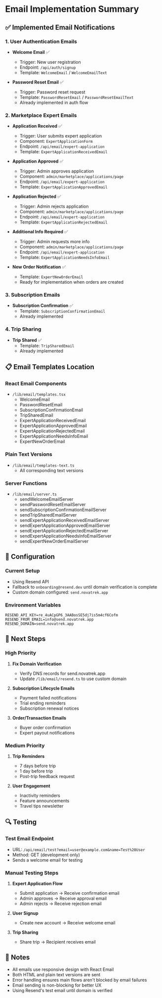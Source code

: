# Email Implementation Summary

## ✅ Implemented Email Notifications

### 1. User Authentication Emails
- **Welcome Email** ✅
  - Trigger: New user registration
  - Endpoint: `/api/auth/signup`
  - Template: `WelcomeEmail` / `WelcomeEmailText`
  
- **Password Reset Email** ✅
  - Trigger: Password reset request
  - Template: `PasswordResetEmail` / `PasswordResetEmailText`
  - Already implemented in auth flow

### 2. Marketplace Expert Emails
- **Application Received** ✅
  - Trigger: User submits expert application
  - Component: `ExpertApplicationForm`
  - Endpoint: `/api/email/expert-application`
  - Template: `ExpertApplicationReceivedEmail`

- **Application Approved** ✅
  - Trigger: Admin approves application
  - Component: `admin/marketplace/applications/page`
  - Endpoint: `/api/email/expert-application`
  - Template: `ExpertApplicationApprovedEmail`

- **Application Rejected** ✅
  - Trigger: Admin rejects application
  - Component: `admin/marketplace/applications/page`
  - Endpoint: `/api/email/expert-application`
  - Template: `ExpertApplicationRejectedEmail`

- **Additional Info Required** ✅
  - Trigger: Admin requests more info
  - Component: `admin/marketplace/applications/page`
  - Endpoint: `/api/email/expert-application`
  - Template: `ExpertApplicationNeedsInfoEmail`

- **New Order Notification** ✅
  - Template: `ExpertNewOrderEmail`
  - Ready for implementation when orders are created

### 3. Subscription Emails
- **Subscription Confirmation** ✅
  - Template: `SubscriptionConfirmationEmail`
  - Already implemented

### 4. Trip Sharing
- **Trip Shared** ✅
  - Template: `TripSharedEmail`
  - Already implemented

## 📋 Email Templates Location

### React Email Components
- `/lib/email/templates.tsx`
  - WelcomeEmail
  - PasswordResetEmail
  - SubscriptionConfirmationEmail
  - TripSharedEmail
  - ExpertApplicationReceivedEmail
  - ExpertApplicationApprovedEmail
  - ExpertApplicationRejectedEmail
  - ExpertApplicationNeedsInfoEmail
  - ExpertNewOrderEmail

### Plain Text Versions
- `/lib/email/templates-text.ts`
  - All corresponding text versions

### Server Functions
- `/lib/email/server.ts`
  - sendWelcomeEmailServer
  - sendPasswordResetEmailServer
  - sendSubscriptionConfirmationEmailServer
  - sendTripSharedEmailServer
  - sendExpertApplicationReceivedEmailServer
  - sendExpertApplicationApprovedEmailServer
  - sendExpertApplicationRejectedEmailServer
  - sendExpertApplicationNeedsInfoEmailServer
  - sendExpertNewOrderEmailServer

## 🔧 Configuration

### Current Setup
- Using Resend API
- Fallback to `onboarding@resend.dev` until domain verification is complete
- Custom domain configured: `send.novatrek.app`

### Environment Variables
```env
RESEND_API_KEY=re_4uACpGP6_3AABosSE5dj7is5m4cf6Cofm
RESEND_FROM_EMAIL=info@send.novatrek.app
RESEND_DOMAIN=send.novatrek.app
```

## 🚀 Next Steps

### High Priority
1. **Fix Domain Verification**
   - Verify DNS records for send.novatrek.app
   - Update `/lib/email/resend.ts` to use custom domain

2. **Subscription Lifecycle Emails**
   - Payment failed notifications
   - Trial ending reminders
   - Subscription renewal notices

3. **Order/Transaction Emails**
   - Buyer order confirmation
   - Expert payout notifications

### Medium Priority
1. **Trip Reminders**
   - 7 days before trip
   - 1 day before trip
   - Post-trip feedback request

2. **User Engagement**
   - Inactivity reminders
   - Feature announcements
   - Travel tips newsletter

## 🔍 Testing

### Test Email Endpoint
- URL: `/api/email/test?email=user@example.com&name=Test%20User`
- Method: GET (development only)
- Sends a welcome email for testing

### Manual Testing Steps
1. **Expert Application Flow**
   - Submit application → Receive confirmation email
   - Admin approves → Receive approval email
   - Admin rejects → Receive rejection email

2. **User Signup**
   - Create new account → Receive welcome email

3. **Trip Sharing**
   - Share trip → Recipient receives email

## 📝 Notes

- All emails use responsive design with React Email
- Both HTML and plain text versions are sent
- Error handling ensures main flows aren't blocked by email failures
- Email sending is non-blocking for better UX
- Using Resend's test email until domain is verified